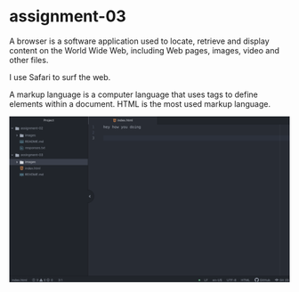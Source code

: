# assignment-03
A browser is a software application used to locate, retrieve and display content
on the World Wide Web, including Web pages, images, video and other files.

I use Safari to surf the web.

A markup language is a computer language that uses tags to define elements
within a document. HTML is the most used markup language.

<img src="./images/screenshot.png" />
